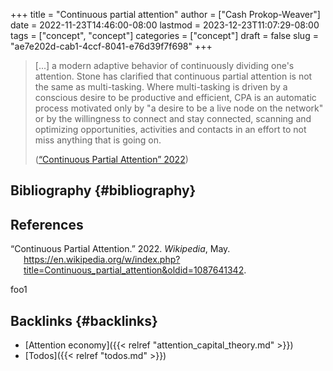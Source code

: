 +++
title = "Continuous partial attention"
author = ["Cash Prokop-Weaver"]
date = 2022-11-23T14:46:00-08:00
lastmod = 2023-12-23T11:07:29-08:00
tags = ["concept", "concept"]
categories = ["concept"]
draft = false
slug = "ae7e202d-cab1-4ccf-8041-e76d39f7f698"
+++

> [...] a modern adaptive behavior of continuously dividing one's attention. Stone has clarified that continuous partial attention is not the same as multi-tasking. Where multi-tasking is driven by a conscious desire to be productive and efficient, CPA is an automatic process motivated only by "a desire to be a live node on the network" or by the willingness to connect and stay connected, scanning and optimizing opportunities, activities and contacts in an effort to not miss anything that is going on.
>
> (<a href="#citeproc_bib_item_1">“Continuous Partial Attention” 2022</a>)


## Bibliography {#bibliography}

## References

<style>.csl-entry{text-indent: -1.5em; margin-left: 1.5em;}</style><div class="csl-bib-body">
  <div class="csl-entry"><a id="citeproc_bib_item_1"></a>“Continuous Partial Attention.” 2022. <i>Wikipedia</i>, May. <a href="https://en.wikipedia.org/w/index.php?title=Continuous_partial_attention&oldid=1087641342">https://en.wikipedia.org/w/index.php?title=Continuous_partial_attention&#38;oldid=1087641342</a>.</div>
</div>

foo1


## Backlinks {#backlinks}

-   [Attention economy]({{< relref "attention_capital_theory.md" >}})
-   [Todos]({{< relref "todos.md" >}})
